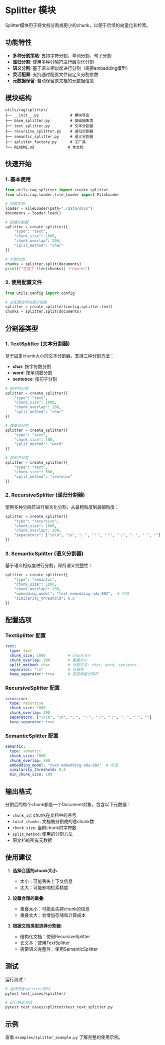 # Splitter 模块

Splitter模块用于将文档分割成更小的chunk，以便于后续的向量化和检索。

## 功能特性

- **多种分割策略**: 支持字符分割、单词分割、句子分割
- **递归分割**: 使用多种分隔符进行层次化分割
- **语义分割**: 基于语义相似度进行分割（需要embedding模型）
- **灵活配置**: 支持通过配置文件自定义分割参数
- **元数据保留**: 自动保留原文档的元数据信息

## 模块结构

```
utils/rag/splitter/
├── __init__.py              # 模块导出
├── base_splitter.py         # 基础抽象类
├── text_splitter.py         # 文本分割器
├── recursive_splitter.py    # 递归分割器
├── semantic_splitter.py     # 语义分割器
├── splitter_factory.py      # 工厂类
└── README.md               # 本文档
```

## 快速开始

### 1. 基本使用

```python
from utils.rag.splitter import create_splitter
from utils.rag.loader.file_loader import FileLoader

# 加载文档
loader = FileLoader(path="./data/docs")
documents = loader.load()

# 创建分割器
splitter = create_splitter({
    "type": "text",
    "chunk_size": 1000,
    "chunk_overlap": 200,
    "split_method": "char"
})

# 分割文档
chunks = splitter.split(documents)
print(f"生成了 {len(chunks)} 个chunks")
```

### 2. 使用配置文件

```python
from utils.config import config

# 从配置文件创建分割器
splitter = create_splitter(config.splitter.text)
chunks = splitter.split(documents)
```

## 分割器类型

### 1. TextSplitter (文本分割器)

基于固定chunk大小的文本分割器，支持三种分割方法：

- **char**: 按字符数分割
- **word**: 按单词数分割  
- **sentence**: 按句子分割

```python
# 按字符分割
splitter = create_splitter({
    "type": "text",
    "chunk_size": 1000,
    "chunk_overlap": 200,
    "split_method": "char"
})

# 按单词分割
splitter = create_splitter({
    "type": "text", 
    "chunk_size": 100,
    "split_method": "word"
})

# 按句子分割
splitter = create_splitter({
    "type": "text",
    "chunk_size": 500,
    "split_method": "sentence"
})
```

### 2. RecursiveSplitter (递归分割器)

使用多种分隔符进行层次化分割，从最粗粒度到最细粒度：

```python
splitter = create_splitter({
    "type": "recursive",
    "chunk_size": 1000,
    "chunk_overlap": 200,
    "separators": ["\n\n", "\n", "。", "！", "？", "；", "，", " ", ""]
})
```

### 3. SemanticSplitter (语义分割器)

基于语义相似度进行分割，保持语义完整性：

```python
splitter = create_splitter({
    "type": "semantic",
    "chunk_size": 1000,
    "chunk_overlap": 200,
    "embedding_model": "text-embedding-ada-002",  # 可选
    "similarity_threshold": 0.8
})
```

## 配置选项

### TextSplitter 配置

```yaml
text:
  type: text
  chunk_size: 1000          # chunk大小
  chunk_overlap: 200        # 重叠大小
  split_method: char        # 分割方法: char, word, sentence
  separator: "\n"           # 分隔符
  keep_separator: true      # 是否保留分隔符
```

### RecursiveSplitter 配置

```yaml
recursive:
  type: recursive
  chunk_size: 1000
  chunk_overlap: 200
  separators: ["\n\n", "\n", "。", "！", "？", "；", "，", " ", ""]
  keep_separator: true
```

### SemanticSplitter 配置

```yaml
semantic:
  type: semantic
  chunk_size: 1000
  chunk_overlap: 200
  embedding_model: "text-embedding-ada-002"  # 可选
  similarity_threshold: 0.8
  min_chunk_size: 100
```

## 输出格式

分割后的每个chunk都是一个Document对象，包含以下元数据：

- `chunk_id`: chunk在文档中的序号
- `total_chunks`: 文档被分割成的总chunk数
- `chunk_size`: 当前chunk的字符数
- `split_method`: 使用的分割方法
- 原文档的所有元数据

## 使用建议

1. **选择合适的chunk大小**: 
   - 太小：可能丢失上下文信息
   - 太大：可能影响检索精度

2. **设置合理的重叠**:
   - 重叠太小：可能丢失跨chunk的信息
   - 重叠太大：会增加存储和计算成本

3. **根据文档类型选择分割器**:
   - 结构化文档：使用RecursiveSplitter
   - 长文本：使用TextSplitter
   - 需要语义完整性：使用SemanticSplitter

## 测试

运行测试：

```bash
# 运行所有splitter测试
pytest test_cases/splitter/

# 运行特定测试
pytest test_cases/splitter/test_text_splitter.py
```

## 示例

查看 `examples/splitter_example.py` 了解完整的使用示例。 